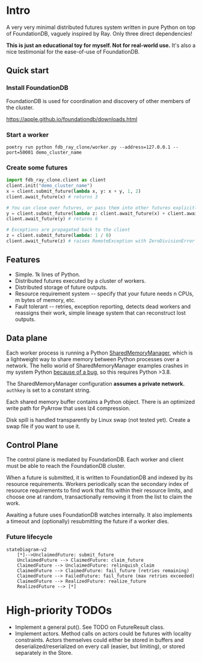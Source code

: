 # Intro

A very very minimal distributed futures system written in pure Python on top of FoundationDB, vaguely inspired by Ray. Only three direct dependencies!

**This is just an educational toy for myself. Not for real-world use.** It's also a nice testimonial for the ease-of-use of FoundationDB.

## Quick start

### Install FoundationDB

FoundationDB is used for coordination and discovery of other members of the cluster.

https://apple.github.io/foundationdb/downloads.html

### Start a worker

`poetry run python fdb_ray_clone/worker.py --address=127.0.0.1 --port=50001 demo_cluster_name`

### Create some futures

```python
import fdb_ray_clone.client as client
client.init("demo_cluster_name")
x = client.submit_future(lambda x, y: x + y, 1, 2)
client.await_future(x) # returns 3

# You can close over futures, or pass them into other futures explicitly.
y = client.submit_future(lambda z: client.await_future(x) + client.await_future(z), x)
client.await_future(y) # returns 6

# Exceptions are propagated back to the client
z = client.submit_future(lambda: 1 / 0)
client.await_future(z) # raises RemoteException with ZeroDivisionError and traceback from worker
```

## Features

- Simple. 1k lines of Python.
- Distributed futures executed by a cluster of workers.
- Distributed storage of future outputs.
- Resource requirement system -- specify that your future needs n CPUs, m bytes of memory, etc.
- Fault tolerant -- retries, exception reporting, detects dead workers and reassigns their work, simple lineage system that can reconstruct lost outputs.

## Data plane

Each worker process is running a Python [SharedMemoryManager](https://docs.python.org/3/library/multiprocessing.shared_memory.html#multiprocessing.managers.SharedMemoryManager), which is a lightweight way to share memory between Python processes over a network. The hello world of SharedMemoryManager examples crashes in my system Python [because of a bug](https://stackoverflow.com/questions/59172691/why-do-we-get-a-nameerror-when-trying-to-use-the-sharedmemorymanager-python-3-8), so this requires Python >3.8.

The SharedMemoryManager configuration **assumes a private network.** `authkey` is set to a constant string.

Each shared memory buffer contains a Python object. There is an optimized write path for PyArrow that uses lz4 compression.

Disk spill is handled transparently by Linux swap (not tested yet). Create a swap file if you want to use it.

## Control Plane

The control plane is mediated by FoundationDB. Each worker and client must be able to reach the FoundationDB cluster.

When a future is submitted, it is written to FoundationDB and indexed by its resource requirements. Workers periodically scan the secondary index of resource requirements to find work that fits within their resource limits, and choose one at random, transactionally removing it from the list to claim the work.

Awaiting a future uses FoundationDB watches internally. It also implements a timeout and (optionally) resubmitting the future if a worker dies.

### Future lifecycle

```mermaid
stateDiagram-v2
    [*]-->UnclaimedFuture: submit_future
    UnclaimedFuture --> ClaimedFuture: claim_future
    ClaimedFuture --> UnclaimedFuture: relinquish_claim
    ClaimedFuture --> ClaimedFuture: fail_future (retries remaining)
    ClaimedFuture --> FailedFuture: fail_future (max retries exceeded)
    ClaimedFuture --> RealizedFuture: realize_future
    RealizedFuture --> [*]
```

# High-priority TODOs

- Implement a general put(). See TODO on FutureResult class.
- Implement actors. Method calls on actors could be futures with locality constraints. Actors themselves could either be stored in buffers and deserialized/reserialized on every call (easier, but limiting), or stored separately in the Store.
